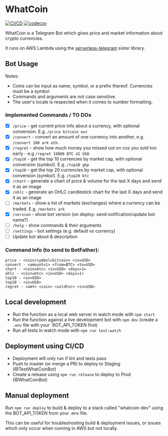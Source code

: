 # WhatCoin

[![CI/CD](https://github.com/miridius/whatcoin/workflows/Lint%2C%20Test%2C%20and%20Deploy%20to%20Azure/badge.svg)](https://github.com/miridius/whatcoin/actions?query=workflow%3A%22Lint%2C+Test%2C+and+Deploy+to+Azure%22)
[![codecov](https://codecov.io/gh/miridius/whatcoin/branch/master/graph/badge.svg?token=S0Z55GXV84)](https://codecov.io/gh/miridius/whatcoin)

WhatCoin is a Telegram Bot which gives price and market information about crypto currencies.

It runs on AWS Lambda using the [serverless-telegram](https://github.com/miridius/serverless-telegram) sister library.

## Bot Usage

Notes:

- Coins can be input as name, symbol, or a prefix thereof. Currencies must be a symbol
- Commands and arguments are not case sensitive.
- The user's locale is respected when it comes to number formatting.

### Implemented Commands / TO DOs

- [x] `/price` - get current price info about a currency, with optional conversion. E.g. `/price bitcoin eur`
- [x] `/convert` - convert an amount of one currency into another, e.g. `/convert 100 ark eth`.
- [x] `/regret` - show how much money you missed out on cos you sold too early - e.g `/regret 10000 BTC 41 USD`
- [x] `/top10` - get the top 10 currencies by market cap, with optional conversion (symbol). E.g. `/top10 gbp`
- [x] `/top20` - get the top 20 currencies by market cap, with optional conversion (symbol). E.g. `/top20 btc`
- [x] `/chart` - generate a chart of price & volume for the last X days and send it as an image
- [x] `/ohlc` - generate an OHLC candlestick chart for the last X days and send it as an image
- [ ] `/markets` - show a list of markets (exchanges) where a currency can be traded. E.g. `/markets ark`
- [x] `/version` - show bot version (on deploy: send notification/update bot name?)
- [ ] `/help` - show commands & their arguments
- [ ] `/settings` - bot settings (e.g. default vs currency)
- [ ] Update bot about & description

### Command Info (to send to BotFather):

```
price - <coin/symbol=bitcoin> <in=USD>
convert - <amount=1> <from=BTC> <to=USD>
chart - <coin=btc> <in=USD> <days=1>
ohlc - <coin=btc> <in=USD> <days=1>
top10 - <in=USD>
top20 - <in=USD>
regret - <amt> <coin> <soldFor> <in=USD>
```

## Local development

- Run the function as a local web server in watch mode with `npm start`
- Run the function against a live development bot with `npm dev` (create a `.env` file with your `BOT_API_TOKEN first)
- Run all tests in watch mode with `npm run test:watch`

## Deployment using CI/CD

- Deployment will only run if lint and tests pass
- Push to master (or merge a PR) to deploy to Staging (@TestWhatCoinBot)
- Create a release using `npm run release` to deploy to Prod (@WhatCoinBot)

## Manual deployment

Run `npm run deploy` to build & deploy to a stack called "whatcoin-dev" using the BOT_API_TOKEN from your .env file.

This can be useful for troubleshooting build & deployment issues, or issues which only occur when running in AWS but not locally.
